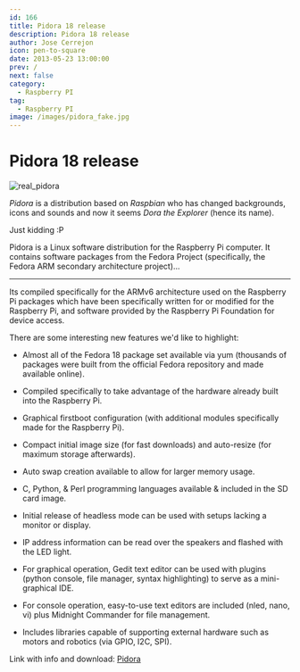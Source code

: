 ```yaml
---
id: 166
title: Pidora 18 release
description: Pidora 18 release
author: Jose Cerrejon
icon: pen-to-square
date: 2013-05-23 13:00:00
prev: /
next: false
category:
  - Raspberry PI
tag:
  - Raspberry PI
image: /images/pidora_fake.jpg
---
```


# Pidora 18 release

![real_pidora](/images/pidora_fake.jpg)

*Pidora* is a distribution based on *Raspbian* who has changed backgrounds, icons and sounds and now it seems *Dora the Explorer* (hence its name).

Just kidding :P

Pidora is a Linux software distribution for the Raspberry Pi computer. It contains software packages from the Fedora Project (specifically, the Fedora ARM secondary architecture project)...

- - -
Its compiled specifically for the ARMv6 architecture used on the Raspberry Pi packages which have been specifically written for or modified for the Raspberry Pi, and software provided by the Raspberry Pi Foundation for device access. 


There are some interesting new features we'd like to highlight:

* Almost all of the Fedora 18 package set available via yum (thousands of packages were built from the official Fedora repository and made available online).

* Compiled specifically to take advantage of the hardware already built into the Raspberry Pi.

* Graphical firstboot configuration (with additional modules specifically made for the Raspberry Pi).

* Compact initial image size (for fast downloads) and auto-resize (for maximum storage afterwards).

* Auto swap creation available to allow for larger memory usage.

* C, Python, & Perl programming languages available & included in the SD card image.

* Initial release of headless mode can be used with setups lacking a monitor or display.

* IP address information can be read over the speakers and flashed with the LED light.

* For graphical operation, Gedit text editor can be used with plugins (python console, file manager, syntax highlighting) to serve as a mini-graphical IDE.

* For console operation, easy-to-use text editors are included (nled, nano, vi) plus Midnight Commander for file management.

* Includes libraries capable of supporting external hardware such as motors and robotics (via GPIO, I2C, SPI).

Link with info and download: [Pidora](http://pidora.ca/)